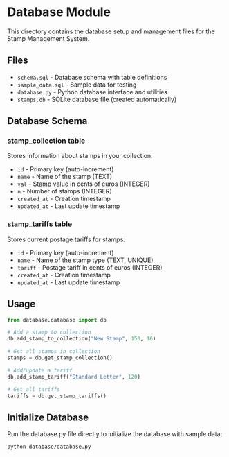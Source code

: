 # Database Module

This directory contains the database setup and management files for the Stamp Management System.

## Files

- `schema.sql` - Database schema with table definitions
- `sample_data.sql` - Sample data for testing
- `database.py` - Python database interface and utilities
- `stamps.db` - SQLite database file (created automatically)

## Database Schema

### stamp_collection table
Stores information about stamps in your collection:
- `id` - Primary key (auto-increment)
- `name` - Name of the stamp (TEXT)
- `val` - Stamp value in cents of euros (INTEGER)
- `n` - Number of stamps (INTEGER)
- `created_at` - Creation timestamp
- `updated_at` - Last update timestamp

### stamp_tariffs table
Stores current postage tariffs for stamps:
- `id` - Primary key (auto-increment)
- `name` - Name of the stamp type (TEXT, UNIQUE)
- `tariff` - Postage tariff in cents of euros (INTEGER)
- `created_at` - Creation timestamp
- `updated_at` - Last update timestamp

## Usage

```python
from database.database import db

# Add a stamp to collection
db.add_stamp_to_collection("New Stamp", 150, 10)

# Get all stamps in collection
stamps = db.get_stamp_collection()

# Add/update a tariff
db.add_stamp_tariff("Standard Letter", 120)

# Get all tariffs
tariffs = db.get_stamp_tariffs()
```

## Initialize Database

Run the database.py file directly to initialize the database with sample data:

```bash
python database/database.py
```
